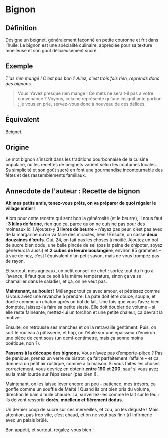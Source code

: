 # Bignon

## Définition

Désigne un beignet, généralement façonné en petite couronne et frit dans l’huile. Le bignon est une spécialité culinaire, appréciée pour sa texture moelleuse et son goût délicieusement sucré.

## Exemple

_T'as rien mangé ! C'est pas bon ? Allez, c'est trois fois rien, reprends donc des bignons._
> Vous n’avez presque rien mangé ! Ce mets ne serait-il pas à votre convenance ? Voyons, cela ne représente qu’une insignifiante portion ; je vous en prie, servez-vous donc à nouveau de ces délices.

## Équivalent

Beignet.

## Origine

Le mot bignon s’inscrit dans les traditions bourbonnaise de la cuisine populaire, où les recettes de beignets varient selon les coutumes locales. Sa simplicité et son goût sucré en font une gourmandise incontournable des fêtes et des rassemblements familiaux.

## Annecdote de l'auteur : Recette de bignon

**Ah mes petits amis, tenez-vous prêts, on va préparer de quoi régaler le village entier !**

Alors pour cette recette qui sent bon la générosité (et le beurre), il nous faut : **3 kilos de farine**, rien que ça, parce qu’on ne cuisine pas pour des moineaux ici ! Ajoutez-y **3 livres de beurre** – n’ayez pas peur, c’est pas avec de la margarine qu’on va faire des miracles, hein ! Ensuite, on casse **deux douzaines d’œufs**. Oui, 24, on fait pas les choses à moitié. Ajoutez un bol de sucre bien dodu, une belle pincée de sel (pas la peine de chipoter, soyez généreux là aussi) et **2 cubes de levure boulangère**, environ 85 grammes – à vue de nez, c’est l’équivalent d’un petit savon, mais ne vous trompez pas de rayon.  

Et surtout, mes agneaux, un petit conseil de chef : sortez tout du frigo à l’avance, il faut que ce soit à la même température, sinon ça va se chamailler dans le saladier, et ça, on ne veut pas.

**Maintenant, au boulot !** Mélangez tout ça avec amour, et pétrissez comme si vous aviez une revanche à prendre. La pâte doit être douce, souple, et docile comme un chaton après un bol de lait. Une fois que vous l’avez bien domptée, laissez-la faire sa petite sieste. Elle doit doubler de volume – si elle reste fainéante, mettez-lui un torchon et une petite chaleur, ça devrait la motiver.

Ensuite, on retrousse ses manches et on la retravaille gentiment. Puis, on sort le rouleau à pâtisserie, et hop, on l’étale sur une épaisseur d’environ une pièce de cent sous (un demi-centimètre, mais ça sonne moins poétique, non ?).

**Passons à la découpe des bignons.** Vous n’avez pas d’emporte-pièce ? Pas de panique, prenez un verre de bistrot, ça fait parfaitement l’affaire – et ça donnera un petit air rustique, comme à la maison. Si vous faites les choses correctement, vous devriez en obtenir **entre 190 et 200**, sauf si vous avez eu la main lourde sur l’épaisseur (pas bien !).

Maintenant, on les laisse lever encore un peu – patience, mes trésors, ça gonfle comme un soufflé de Maïté ! Quand ils ont bien pris du volume, direction le bain d’huile chaude. Là, surveillez-les comme le lait sur le feu : ils doivent ressortir **dorés, moelleux et fièrement dodus**.

Un dernier coup de sucre sur ces merveilles, et zou, on les déguste ! Mais attention, pas trop vite, c’est chaud, et on ne veut pas finir à l’infirmerie avec un palais brûlé.

Bon appétit, et surtout, régalez-vous bien !
